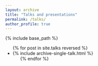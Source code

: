 ```yaml
---
layout: archive
title: "Talks and presentations"
permalink: /talks/
author_profile: true
---
```


<!-- <p style="text-decoration:underline;"><a href="/talkmap.html">See a map of all the places I've given a talk!</a></p> -->

{% include base_path %}

<ul>
{% for post in site.talks reversed %}
  <li>{% include archive-single-talk.html %}
<ul>{% endfor %}
